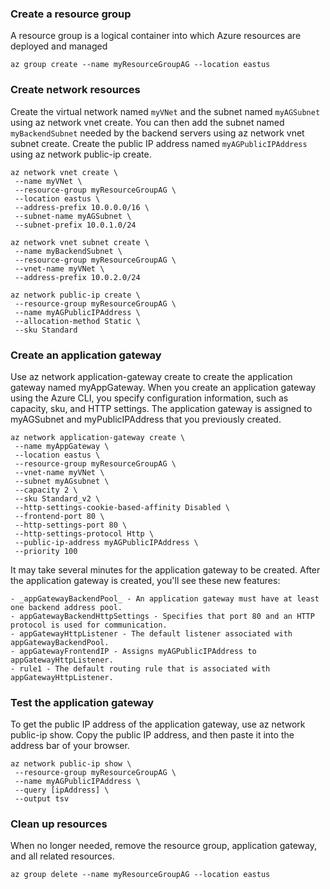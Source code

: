 ### Create a resource group

A resource group is a logical container into which Azure resources are deployed and managed
```
az group create --name myResourceGroupAG --location eastus
```

### Create network resources
Create the virtual network named ```myVNet``` and the subnet named ```myAGSubnet``` using az network vnet create. You can then add the subnet named ```myBackendSubnet``` needed by the backend servers using az network vnet subnet create. Create the public IP address named ```myAGPublicIPAddress``` using az network public-ip create.

```
az network vnet create \
 --name myVNet \
 --resource-group myResourceGroupAG \
 --location eastus \
 --address-prefix 10.0.0.0/16 \
 --subnet-name myAGSubnet \
 --subnet-prefix 10.0.1.0/24

az network vnet subnet create \
 --name myBackendSubnet \
 --resource-group myResourceGroupAG \
 --vnet-name myVNet \
 --address-prefix 10.0.2.0/24

az network public-ip create \
 --resource-group myResourceGroupAG \
 --name myAGPublicIPAddress \
 --allocation-method Static \
 --sku Standard
```

### Create an application gateway
Use az network application-gateway create to create the application gateway named myAppGateway. When you create an application gateway using the Azure CLI, you specify configuration information, such as capacity, sku, and HTTP settings. The application gateway is assigned to myAGSubnet and myPublicIPAddress that you previously created.
```
az network application-gateway create \
 --name myAppGateway \
 --location eastus \
 --resource-group myResourceGroupAG \
 --vnet-name myVNet \
 --subnet myAGsubnet \
 --capacity 2 \
 --sku Standard_v2 \
 --http-settings-cookie-based-affinity Disabled \
 --frontend-port 80 \
 --http-settings-port 80 \
 --http-settings-protocol Http \
 --public-ip-address myAGPublicIPAddress \
 --priority 100
```

It may take several minutes for the application gateway to be created. After the application gateway is created, you'll see these new features:

    - _appGatewayBackendPool_ - An application gateway must have at least one backend address pool.
    - appGatewayBackendHttpSettings - Specifies that port 80 and an HTTP protocol is used for communication.
    - appGatewayHttpListener - The default listener associated with appGatewayBackendPool.
    - appGatewayFrontendIP - Assigns myAGPublicIPAddress to appGatewayHttpListener.
    - rule1 - The default routing rule that is associated with appGatewayHttpListener.

### Test the application gateway

To get the public IP address of the application gateway, use az network public-ip show. Copy the public IP address, and then paste it into the address bar of your browser.

```
az network public-ip show \
 --resource-group myResourceGroupAG \
 --name myAGPublicIPAddress \
 --query [ipAddress] \
 --output tsv
```

### Clean up resources

When no longer needed, remove the resource group, application gateway, and all related resources.
```
az group delete --name myResourceGroupAG --location eastus
```


